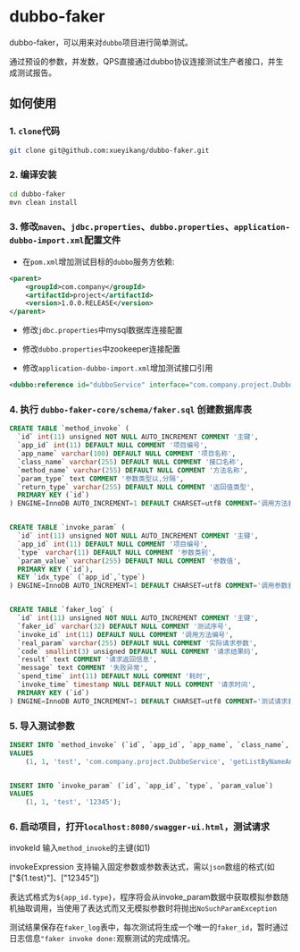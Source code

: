 # dubbo-faker

dubbo-faker，可以用来对`dubbo`项目进行简单测试。

通过预设的参数，并发数，QPS直接通过dubbo协议连接测试生产者接口，并生成测试报告。

## 如何使用

### 1. `clone`代码

```sh
git clone git@github.com:xueyikang/dubbo-faker.git
```

### 2. 编译安装

```sh
cd dubbo-faker
mvn clean install
```

### 3. 修改`maven`、`jdbc.properties`、`dubbo.properties`、`application-dubbo-import.xml`配置文件

* 在`pom.xml`增加测试目标的`dubbo`服务方依赖:

```xml
<parent>
    <groupId>com.company</groupId>
    <artifactId>project</artifactId>
    <version>1.0.0.RELEASE</version>
</parent>
 ```
 
* 修改`jdbc.properties`中mysql数据库连接配置

* 修改`dubbo.properties`中zookeeper连接配置

* 修改`application-dubbo-import.xml`增加测试接口引用

```xml
<dubbo:reference id="dubboService" interface="com.company.project.DubboService" />
```

### 4. 执行 `dubbo-faker-core/schema/faker.sql` 创建数据库表

```sql
CREATE TABLE `method_invoke` (
  `id` int(11) unsigned NOT NULL AUTO_INCREMENT COMMENT '主键',
  `app_id` int(11) DEFAULT NULL COMMENT '项目编号',
  `app_name` varchar(100) DEFAULT NULL COMMENT '项目名称',
  `class_name` varchar(255) DEFAULT NULL COMMENT '接口名称',
  `method_name` varchar(255) DEFAULT NULL COMMENT '方法名称',
  `param_type` text COMMENT '参数类型以,分隔',
  `return_type` varchar(255) DEFAULT NULL COMMENT '返回值类型',
  PRIMARY KEY (`id`)
) ENGINE=InnoDB AUTO_INCREMENT=1 DEFAULT CHARSET=utf8 COMMENT='调用方法表';


CREATE TABLE `invoke_param` (
  `id` int(11) unsigned NOT NULL AUTO_INCREMENT COMMENT '主键',
  `app_id` int(11) DEFAULT NULL COMMENT '项目编号',
  `type` varchar(11) DEFAULT NULL COMMENT '参数类别',
  `param_value` varchar(255) DEFAULT NULL COMMENT '参数值',
  PRIMARY KEY (`id`),
  KEY `idx_type` (`app_id`,`type`)
) ENGINE=InnoDB AUTO_INCREMENT=1 DEFAULT CHARSET=utf8 COMMENT='调用参数表';


CREATE TABLE `faker_log` (
  `id` int(11) unsigned NOT NULL AUTO_INCREMENT COMMENT '主键',
  `faker_id` varchar(32) DEFAULT NULL COMMENT '测试序号',
  `invoke_id` int(11) DEFAULT NULL COMMENT '调用方法编号',
  `real_param` varchar(255) DEFAULT NULL COMMENT '实际请求参数',
  `code` smallint(3) unsigned DEFAULT NULL COMMENT '请求结果码',
  `result` text COMMENT '请求返回信息',
  `message` text COMMENT '失败异常',
  `spend_time` int(11) DEFAULT NULL COMMENT '耗时',
  `invoke_time` timestamp NULL DEFAULT NULL COMMENT '请求时间',
  PRIMARY KEY (`id`)
) ENGINE=InnoDB AUTO_INCREMENT=1 DEFAULT CHARSET=utf8 COMMENT='测试请求表';
```

### 5. 导入测试参数

```sql
INSERT INTO `method_invoke` (`id`, `app_id`, `app_name`, `class_name`, `method_name`, `param_type`, `return_type`)
VALUES
	(1, 1, 'test', 'com.company.project.DubboService', 'getListByNameAndType', 'java.lang.String,java.lang.Integer', 'java.util.List');


INSERT INTO `invoke_param` (`id`, `app_id`, `type`, `param_value`)
VALUES
	(1, 1, 'test', '12345');
```

### 6. 启动项目，打开`localhost:8080/swagger-ui.html`，测试请求

invokeId 输入`method_invoke`的主键(如1)

invokeExpression 支持输入固定参数或参数表达式，需以`json`数组的格式(如["${1.test}"]、["12345"])

表达式格式为`${app_id.type}`，程序将会从invoke_param数据中获取模拟参数随机抽取调用，当使用了表达式而又无模拟参数时将抛出`NoSuchParamException`

测试结果保存在`faker_log`表中，每次测试将生成一个唯一的`faker_id`，暂时通过日志信息`"faker invoke done:`观察测试的完成情况。






